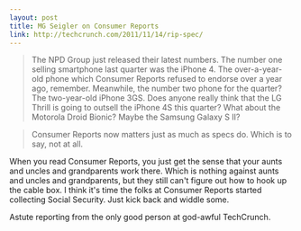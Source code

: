 ```yaml
---
layout: post
title: MG Seigler on Consumer Reports
link: http://techcrunch.com/2011/11/14/rip-spec/
---
```


> The NPD Group just released their latest numbers. The number one selling smartphone last quarter was the iPhone 4. The over-a-year-old phone which Consumer Reports refused to endorse over a year ago, remember. Meanwhile, the number two phone for the quarter? The two-year-old iPhone 3GS. Does anyone really think that the LG Thrill is going to outsell the iPhone 4S this quarter? What about the Motorola Droid Bionic? Maybe the Samsung Galaxy S II?

> Consumer Reports now matters just as much as specs do. Which is to say, not at all.

When you read Consumer Reports, you just get the sense that your aunts and uncles and grandparents work there. Which is nothing against aunts and uncles and grandparents, but they still can't figure out how to hook up the cable box. I think it's time the folks at Consumer Reports started collecting Social Security. Just kick back and widdle some.

Astute reporting from the only good person at god-awful TechCrunch.

